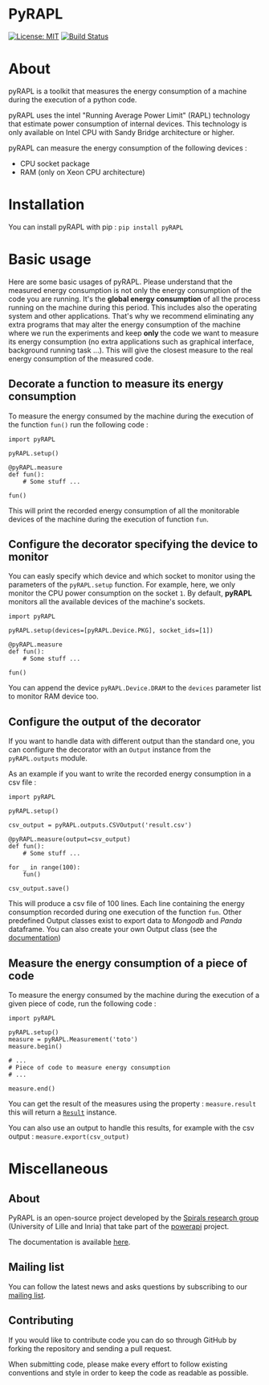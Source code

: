 # PyRAPL

[![License: MIT](https://img.shields.io/pypi/l/pyRAPL)](https://spdx.org/licenses/MIT.html)
[![Build Status](https://img.shields.io/circleci/project/github/powerapi-ng/powerapi.svg)](https://circleci.com/gh/powerapi-ng/powerapi)


# About
pyRAPL is a toolkit that measures the energy consumption of a machine during the execution of a python code.

pyRAPL uses the intel "Running Average Power Limit" (RAPL) technology that estimate power consumption of internal devices. This technology is only available on Intel CPU with Sandy Bridge architecture or higher.

pyRAPL can measure the energy consumption of the following devices :

 - CPU socket package 
 - RAM (only on Xeon CPU architecture)

# Installation

You can install pyRAPL with pip : `pip install pyRAPL`

# Basic usage

Here are some basic usages of pyRAPL. Please understand that the measured energy consumption is not only the energy consumption of the code you are running. It's the **global energy consumption** of all the process running on the machine during this period. This includes also the operating system and other applications.
That's why we recommend eliminating any extra programs that may alter the energy consumption of the machine where we run the experiments and keep **only** the code we want to measure its energy consumption (no extra applications such as graphical interface, background running task ...). This will give the closest measure to the real energy consumption of the measured code.

## Decorate a function to measure its energy consumption

To measure the energy consumed by the machine during the execution of the function `fun()` run the following code :

	import pyRAPL

	pyRAPL.setup() 

	@pyRAPL.measure
	def fun():
		# Some stuff ...

	fun()

This will print the recorded energy consumption of all the monitorable devices of the machine during the execution of function `fun`.

## Configure the decorator specifying the device to monitor

You can easly specify which device and which socket to monitor using the parameters of the `pyRAPL.setup` function. 
For example, here, we only monitor the CPU power consumption on the socket `1`.
By default, **pyRAPL** monitors all the available devices of the machine's sockets.

	import pyRAPL

	pyRAPL.setup(devices=[pyRAPL.Device.PKG], socket_ids=[1])

	@pyRAPL.measure
	def fun():
		# Some stuff ...

	fun()	

You can append the device `pyRAPL.Device.DRAM` to the `devices` parameter list to monitor RAM device too. 

## Configure the output of the decorator

If you want to handle data with different output than the standard one, you can configure the decorator with an `Output` instance from the `pyRAPL.outputs` module.

As an example if you want to write the recorded energy consumption in a csv file :


	import pyRAPL

	pyRAPL.setup()
	
	csv_output = pyRAPL.outputs.CSVOutput('result.csv')
	
	@pyRAPL.measure(output=csv_output)
	def fun():
		# Some stuff ...

	for _ in range(100):
		fun()
		
	csv_output.save() 

This will produce a csv file of 100 lines. Each line containing the energy
consumption recorded during one execution of the function `fun`.
Other predefined Output classes exist to export data to *Mongodb* and *Panda*
dataframe.
You can also create your own Output class (see the
[documentation](https://pyrapl.readthedocs.io/en/latest/Outputs_API.html))

## Measure the energy consumption of a piece of code

To measure the energy consumed by the machine during the execution of a given
piece of code, run the following code :

	import pyRAPL

	pyRAPL.setup()
	measure = pyRAPL.Measurement('toto')
    measure.begin()
	
	# ...
	# Piece of code to measure energy consumption 
    # ...
	
	measure.end()
	
You can get the result of the measures using the property : `measure.result` this will return a [`Result`](https://pyrapl.readthedocs.io/en/latest/API.html#pyRAPL.Result) instance.

You can also use an output to handle this results, for example with the csv output : `measure.export(csv_output)`


# Miscellaneous

## About

PyRAPL is an open-source project developed by the [Spirals research group](https://team.inria.fr/spirals) (University of Lille and Inria) that take part of the [powerapi](http://powerapi.org) project.

The documentation is available [here](https://pyrapl.readthedocs.io/en/latest/).

## Mailing list

You can follow the latest news and asks questions by subscribing to our <a href="mailto:sympa@inria.fr?subject=subscribe powerapi">mailing list</a>.

## Contributing

If you would like to contribute code you can do so through GitHub by forking the repository and sending a pull request.

When submitting code, please make every effort to follow existing conventions and style in order to keep the code as readable as possible.
